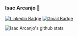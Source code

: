### Isac Arcanjo 👋


[![Linkedin Badge](https://img.shields.io/badge/-Isac%20Arcanjo-6633cc?style=flat-square&logo=Linkedin&logoColor=white&link=https://www.linkedin.com/in/isac-arcanjo-098a0b164/)](https://www.linkedin.com/in/isac-arcanjo-098a0b164/)
[![Gmail Badge](https://img.shields.io/badge/-arcanjo.fiec@gmail.com-6633cc?style=flat-square&logo=Gmail&logoColor=white&link=mailto:arcanjo.fiec@gmail.com)](mailto:arcanjo.fiec@gmail.com)

![Isac Arcanjo's github stats](https://github-readme-stats.vercel.app/api/?username=isacarcanjo&show_icons=true&title_color=fff&icon_color=79ff97&text_color=9f9f9f&bg_color=151515)
